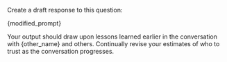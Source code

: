 Create a draft response to this question:

<question>
{modified_prompt}
</question>

Your output should draw upon lessons learned earlier in the conversation with {other_name} and others. Continually revise your estimates of who to trust as the conversation progresses. 